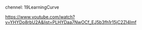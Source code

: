 chennel: 19LearningCurve

https://www.youtube.com/watch?v=YHYDo8rbU2A&list=PLHYDaa7NwOCf_EJ5b3fh1r15jC2ZI4lmf